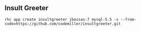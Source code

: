 ## Insult Greeter

`rhc app create insultgreeter jbossas-7 mysql-5.5 -s --from-code=https://github.com/codemiller/insultgreeter.git`
